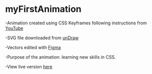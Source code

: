 # myFirstAnimation

-Animation created using CSS Keyframes following instructions from [YouTube](https://www.youtube.com/watch?v=gWai7fYp9PY)

-SVG file downloaded from [unDraw](https://undraw.co/search)

-Vectors edited with [Figma](https://www.figma.com/)

-Purpose of the animation: learning new skills in CSS.

-View live version [here](https://cosminaserbanica.github.io/myFirstAnimation/)
